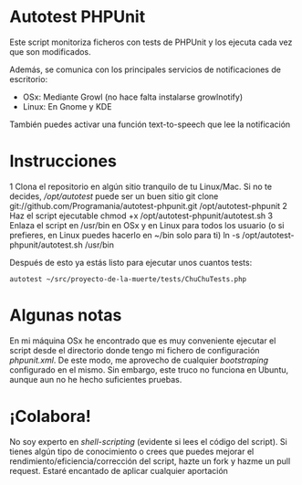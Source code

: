 # Autotest PHPUnit

Este script monitoriza ficheros con tests de PHPUnit y los ejecuta cada vez que son modificados.

Además, se comunica con los principales servicios de notificaciones de escritorio:

 - OSx: Mediante Growl (no hace falta instalarse growlnotify)
 - Linux: En Gnome y KDE
 
También puedes activar una función text-to-speech que lee la notificación
 
# Instrucciones
 
 1 Clona el repositorio en algún sitio tranquilo de tu Linux/Mac. Si no te decides, */opt/autotest* puede ser un buen sitio
    git clone git://github.com/Programania/autotest-phpunit.git /opt/autotest-phpunit
 2 Haz el script ejecutable
    chmod +x /opt/autotest-phpunit/autotest.sh
 3 Enlaza el script en /usr/bin en OSx y en Linux para todos los usuario (o si prefieres, en Linux puedes hacerlo en ~/bin solo para ti)
    ln -s /opt/autotest-phpunit/autotest.sh /usr/bin

Después de esto ya estás listo para ejecutar unos cuantos tests:

    autotest ~/src/proyecto-de-la-muerte/tests/ChuChuTests.php
    
# Algunas notas

En mi máquina OSx he encontrado que es muy conveniente ejecutar el script desde el directorio donde tengo mi fichero de configuración *phpunit.xml*. De este modo, me aprovecho de cualquier *bootstraping* configurado en el mismo. Sin embargo, este truco no funciona en Ubuntu, aunque aun no he hecho suficientes pruebas.

# ¡Colabora!

No soy experto en *shell-scripting* (evidente si lees el código del script). Si tienes algún tipo de conocimiento o crees que puedes mejorar el rendimiento/eficiencia/corrección del script, hazte un fork y hazme un pull request. Estaré encantado de aplicar cualquier aportación 